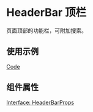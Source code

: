 # HeaderBar 顶栏

页面顶部的功能栏，可附加搜索。

## 使用示例

[Code](./demo/index.tsx)

## 组件属性

[Interface: HeaderBarProps](./HeaderBar.tsx)
